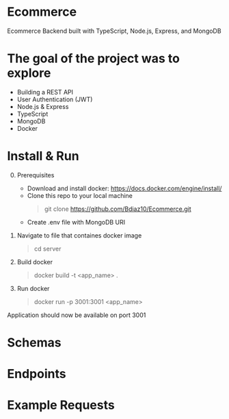 # Ecommerce
Ecommerce Backend built with TypeScript, Node.js, Express, and MongoDB

# The goal of the project was to explore
-  Building a REST API
-  User Authentication (JWT)
-  Node.js & Express
-  TypeScript
-  MongoDB
-  Docker

# Install & Run
0. Prerequisites
   - Download and install docker: https://docs.docker.com/engine/install/
   - Clone this repo to your local machine
     > git clone https://github.com/Bdiaz10/Ecommerce.git
   - Create .env file with MongoDB URI
     
1. Navigate to file that containes docker image
   > cd server

2. Build docker
   > docker build -t <app_name> .

3. Run docker
   > docker run -p 3001:3001 <app_name>

Application should now be available on port 3001

# Schemas

# Endpoints

# Example Requests
